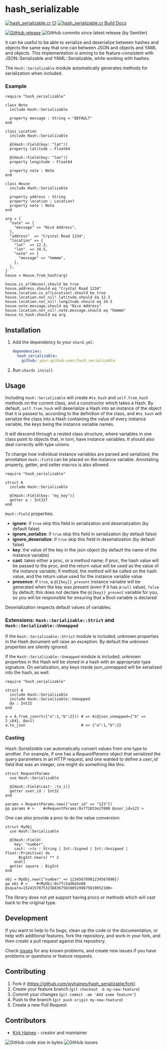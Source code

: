 # hash_serializable

[![hash_serializable.cr CI](https://github.com/wyhaines/hash_serializable.cr/actions/workflows/ci.yml/badge.svg)](https://github.com/wyhaines/hash_serializable.cr/actions/workflows/ci.yml)
[![hash_serializable.cr Build Docs](https://github.com/wyhaines/hash_serializable.cr/actions/workflows/build_docs.yml/badge.svg)](https://github.com/wyhaines/hash_serializable.cr/actions/workflows/build_docs.yml)

[![GitHub release](https://img.shields.io/github/release/wyhaines/hash_serializable.cr.svg?style=for-the-badge)](https://github.com/wyhaines/hash_serializable.cr/releases)
![GitHub commits since latest release (by SemVer)](https://img.shields.io/github/commits-since/wyhaines/hash_serializable.cr/latest?style=for-the-badge)

It can be useful to be able to serialize and deserialize between hashes
and objects the same way that one can between JSON and objects and YAML
and objects. This implementation is aiming to be feature-consistent with
JSON::Serializable and YAML::Serializable, while working with hashes.

The `Hash::Serializable` module automatically generates methods for serialization when included.

### Example

```crystal
require "hash_serializable"

class Note
  include Hash::Serializable

  property message : String = "DEFAULT"
end

class Location
  include Hash::Serializable

  @[Hash::Field(key: "lat")]
  property latitude : Float64

  @[Hash::Field(key: "lon")]
  property longitude : Float64

  property note : Note
end

class House
  include Hash::Serializable

  property address : String
  property location : Location?
  property note : Note
end

arg = {
  "note" => {
    "message" => "Nice Address",
  },
  "address"  => "Crystal Road 1234",
  "location" => {
    "lat"  => 12.3,
    "lon"  => 34.5,
    "note" => {
      "message" => "hmmmm",
    },
  },
}
house = House.from_hash(arg)

house.is_a?(House).should be_true
house.address.should eq "Crystal Road 1234"
house.location.is_a?(Location).should be_true
house.location.not_nil!.latitude.should eq 12.3
house.location.not_nil!.longitude.should eq 34.5
house.note.message.should eq "Nice Address"
house.location.not_nil!.note.message.should eq "hmmmm"
house.to_hash.should eq arg
```

## Installation

1. Add the dependency to your `shard.yml`:

   ```yaml
   dependencies:
     hash_serializable:
       github: your-github-user/hash_serializable
   ```

2. Run `shards install`

## Usage

Including `Hash::Serializable` will create `#to_hash` and `self.from_hash` methods
on the current class, and a constructor which takes a Hash. By default, `self.from_hash`
will deserialize a Hash into an instance of the object that it is passed to, according
to the definition of the class, and `#to_hash` will serialize the class into a Hash
containing the value of every instance variable, the keys being the instance variable
names.

It will descend through a nested class structure, where variables in one class
point to objects that, in turn, have instance variables. It should also deal correctly
with type unions.

To change how individual instance variables are parsed and serialized, the annotation
`Hash::Field` can be placed on the instance variable. Annotating property, getter, and
setter macros is also allowed.

```crystal
require "hash_serializable"

struct A
  include Hash::Serializable

  @[Hash::Field(key: "my_key")]
  getter a : Int32?
end
```

`Hash::Field` properties:
* **ignore**: if `true` skip this field in serialization and deserialization (by default false)
* **ignore_serialize**: if `true` skip this field in serialization (by default false)
* **ignore_deserialize**: if `true` skip this field in deserialization (by default false)
* **key**: the value of the key in the json object (by default the name of the instance variable)
* **cast**: takes either a proc, or a method name; if proc, the hash value will be passed to the proc, and the return value will be used as the value of the instance variable; if method, the method will be called *on* the hash value, and the return value used for the instance variable value
* **presence**: if `true`, a `@{{key}}_present` instance variable will be generated when the key was present (even if it has a `null` value), `false` by default; this does not declare the `@{{key}}_present` variable for you, so you will be responsible for ensuring that a Bool variable is declared

Deserialization respects default values of variables.

### Extensions: `Hash::Serializable::Strict` and `Hash::Serializable::Unmapped`

If the `Hash::Serializable::Strict` module is included, unknown properties in the Hash
document will raise an exception. By default the unknown properties are silently ignored.

If the `Hash::Serializable::Unmapped` module is included, unknown properties in the Hash
will be stored in a hash with an appropriate type signature. On serialization, any keys inside json_unmapped
will be serialized into the hash, as well.

```crystal
require "hash_serializable"

struct A
  include Hash::Serializable
  include Hash::Serializable::Unmapped
  @a : Int32
end

a = A.from_json(%({"a":1,"b":2})) # => A(@json_unmapped={"b" => 2_i64}, @a=1)
a.to_json                         # => {"a":1,"b":2}
```

### Casting

*Hash::Serializable* can automatically convert values from one type to another. For example, if one has a *RequestParams* object that serialized the query parameters in an HTTP request, and one wanted to define a *user_id* field that was an integer, one might do something like this:

```crystal
struct RequestParams
  use Hash::Serializable

  @[Hash::Field(cast: :to_i)]
  getter user_id : Int32
end

params = RequestParams.new({"user_id" => "123"})
pp params # >    #<RequestParams:0x7f2653e2f080 @user_id=123 >
```

One can also provide a proc to do the value conversion:

```crystal
struct MyObj
  use Hash::Serializable

  @[Hash::Field(
    key: "number",
    cast: ->(x : String | Int::Signed | Int::Unsigned | Float::Primitive) do
      BigInt.new(x) ** 2
    end)]
  getter square : BigInt
end

obj = MyObj.new({"number" => 12345678901234567890})
pp obj # >    #<MyObj:0x7fc5adbe5e80 @square=152415787532388367501905199875019052100>
```

The library does not yet support having procs or methods which will cast back to the original type.

## Development

If you want to help to fix bugs, clean up the code or the documentation, or help with additional features, fork the repository, and work in your fork, and then create a pull request against this repository.

Check [issues](https://github.com/wyhaines/hash_serializable.cr/issues) for any known problems, and create new issues if you have problems or questions or feature requests.

## Contributing

1. Fork it (<https://github.com/wyhaines/hash_serializable/fork>)
2. Create your feature branch (`git checkout -b my-new-feature`)
3. Commit your changes (`git commit -am 'Add some feature'`)
4. Push to the branch (`git push origin my-new-feature`)
5. Create a new Pull Request

## Contributors

- [Kirk Haines](https://github.com/wyhaines) - creator and maintainer

![GitHub code size in bytes](https://img.shields.io/github/languages/code-size/wyhaines/hash_serializable.cr?style=for-the-badge)
![GitHub issues](https://img.shields.io/github/issues/wyhaines/hash_serializable.cr?style=for-the-badge)
